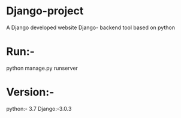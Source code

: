 # Django-project
A Django developed website 
Django- backend tool based on python

# Run:-
python manage.py runserver

# Version:-
python:- 3.7 
Django:-3.0.3
